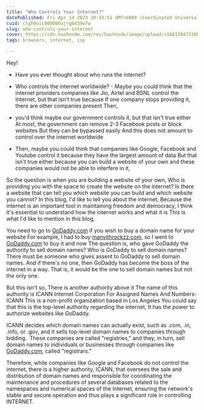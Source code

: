 ```yaml
---
title: "Who Controls Your Internet?"
datePublished: Fri Apr 14 2023 20:43:51 GMT+0000 (Coordinated Universal Time)
cuid: clgh0oic0000b0ajrg8439w7w
slug: who-controls-your-internet
cover: https://cdn.hashnode.com/res/hashnode/image/upload/v1681504733086/3ef62457-497f-4825-99b4-cd89f567cea1.webp
tags: browsers, internet, isp

---
```


Hey!

* Have you ever thought about who runs the internet?
    
* Who controls the internet worldwide? - Maybe you could think that the internet providers companies like Jio, Airtel and BSNL control the Internet, but that isn't true because If one company stops providing it, there are other companies present Then,
    
* you'd think maybe our government controls it, but that isn't true either At most, the government can remove 2-3 Facebook posts or block websites But they can be bypassed easily And this does not amount to control over the internet worldwide
    
* Then, maybe you could think that companies like Google, Facebook and Youtube control it because they have the largest amount of data But that isn't true either because you can build a website of your own and these companies would not be able to interfere in it,
    

So the question is when you are building a website of your own, Who is providing you with the space to create the website on the internet? Is there a website that can tell you which website you can build and which website you cannot? In this blog, I'd like to tell you about the internet, Because the internet is an important tool in maintaining freedom and democracy, I think it's essential to understand how the internet works and what it is This is what I'd like to mention in this blog,

You need to go to [GoDaddy.com](http://GoDaddy.com) if you wish to buy a domain name for your website For example, I had to buy [manvithrockzz.com](http://manvithrockzz.com), so I went to [GoDaddy.com](http://GoDaddy.com) to buy it and now The question is, who gave GoDaddy the authority to sell domain names? Who is GoDaddy to sell domain names? There must be someone who gives assent to GoDaddy to sell domain names. And if there's no one, then GoDaddy has become the boss of the internet in a way. That is, it would be the one to sell domain names but not the only one.

But this isn't so, There is another authority above it The name of this authority is ICANN Internet Corporation For Assigned Names And Numbers- ICANN This is a non-profit organization based in Los Angeles You could say that this is the top-level authority regarding the internet, It has the power to authorize websites like GoDaddy.

ICANN decides which domain names can actually exist, such as .com, .in, .info, or .gov, and it sells top-level domain names to companies through bidding.  These companies are called "registries," and they, in turn, sell domain names to individuals or businesses through companies like [GoDaddy.com](http://GoDaddy.com), called "registrars."

Therefore, while companies like Google and Facebook do not control the internet, there is a higher authority, ICANN, that oversees the sale and distribution of domain names and responsible for coordinating the maintenance and procedures of several databases related to the namespaces and numerical spaces of the Internet, ensuring the network's stable and secure operation and thus plays a significant role in controlling INTERNET.